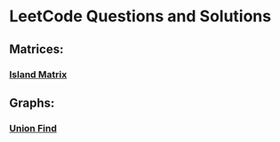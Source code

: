 # LeetCode Questions and Solutions

## Matrices:
### [Island Matrix](https://github.com/TheBaseCase/LeetCode/blob/main/IslandMatrix/titles.md)

## Graphs:
### [Union Find](https://github.com/TheBaseCase/LeetCode/blob/main/UnionFind/titles.md)


